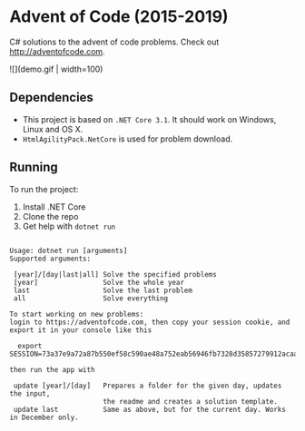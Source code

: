 
# Advent of Code (2015-2019)
C# solutions to the advent of code problems.
Check out http://adventofcode.com.

![](demo.gif | width=100)

## Dependencies

- This project is based on `.NET Core 3.1`. It should work on Windows, Linux and OS X.
- `HtmlAgilityPack.NetCore` is used for problem download.

## Running

To run the project:

1. Install .NET Core
2. Clone the repo
3. Get help with `dotnet run`
```

Usage: dotnet run [arguments]
Supported arguments:

 [year]/[day|last|all] Solve the specified problems
 [year]                Solve the whole year
 last                  Solve the last problem
 all                   Solve everything

To start working on new problems:
login to https://adventofcode.com, then copy your session cookie, and export it in your console like this 

  export SESSION=73a37e9a72a87b550ef58c590ae48a752eab56946fb7328d35857279912acaa5b32be73bf1d92186e4b250a15d9120a0

then run the app with

 update [year]/[day]   Prepares a folder for the given day, updates the input, 
                       the readme and creates a solution template.
 update last           Same as above, but for the current day. Works in December only.  

```
